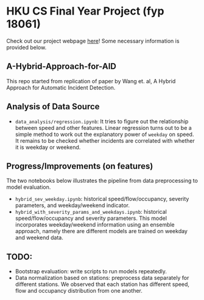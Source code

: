 # HKU CS Final Year Project (fyp 18061)
Check out our project webpage [here](http://i.cs.hku.hk/~fyp18061)!
Some necessary information is provided below.

## A-Hybrid-Approach-for-AID
This repo started from replication of paper by Wang et. al, A Hybrid Approach for Automatic Incident Detection.

## Analysis of Data Source
- `data_analysis/regression.ipynb`: It tries to figure out the relationship between speed and other features.  Linear regression turns out to be a simple method to work out the explanatory power of `weekday` on speed.  It remains to be checked whether incidents are correlated with whether it is weekday or weekend.

## Progress/Improvements (on features)
The two notebooks below illustrates the pipeline from data preprocessing to model evaluation.

- `hybrid_sev_weekday.ipynb`: historical speed/flow/occupancy, severity parameters, and weekday/weekend indicator.
- `hybrid_with_severity_params_and_weekdays.ipynb`: historical speed/flow/occupancy and severity parameters.  This model incorporates weekday/weekend information using an ensemble approach, namely there are different models are trained on weekday and weekend data.

## TODO:
- Bootstrap evaluation: write scripts to run models repeatedly.
- Data normalization based on stations: preprocess data separately for different stations.  We observed that each station has different speed, flow and occupancy distribution from one another.
